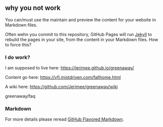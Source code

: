 ## why you not work

You can/must use the maintain and preview the content for your website in Markdown files.

Often wehn you commit to this repository, GitHub Pages will run [Jekyll](https://jekyllrb.com/) to rebuild the pages in your site, from the content in your Markdown files. How to force this?

### I do work?

I am supposed to live here: https://jerimee.github.io/greenaway/


Content go here: https://vfi.mistdriven.com/fallhome.html

A wiki here: https://github.com/Jerimee/greenaway/wiki

greenaway/faq

### Markdown

For more details please reread  [GitHub Flavored Markdown](https://guides.github.com/features/mastering-markdown/).


